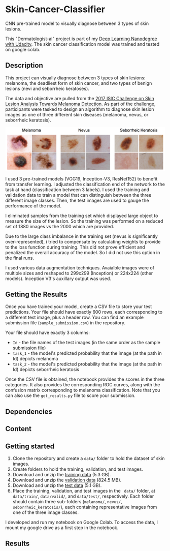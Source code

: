 # Skin-Cancer-Classifier
CNN pre-trained model to visually diagnose between 3 types of skin lesions.

This "Dermatologist-ai" project is part of my [Deep Learning Nanodegree with Udacity](https://www.udacity.com/course/deep-learning-nanodegree--nd101). The skin cancer classification model was trained and tested on google colab.

## Description
This project can visually diagnose between 3 types of skin lesions: melanoma, the deadliest form of skin cancer, and two types of benign lesions (nevi and seborrheic keratoses).

The data and objective are pulled from the [2017 ISIC Challenge on Skin Lesion Analysis Towards Melanoma Detection](https://challenge.kitware.com/#challenge/583f126bcad3a51cc66c8d9a). As part of the challenge, participants were tasked to design an algorithm to diagnose skin lesion images as one of three different skin diseases (melanoma, nevus, or seborrheic keratosis).

![](asset/skin_disease_classes.png)

I used 3 pre-trained models (VGG19, Inception-V3, ResNet152) to benefit from transfer learning. I adjusted the classification end of the network to the task at hand (classification between 3 labels).  I used the training and validation data to train a model that can distinguish between the three different image classes.
Then, the test images are used to gauge the performance of the model.

I eliminated samples from the training set which displayed large object to measure the size of the lesion. So the training was performed on a reduced set of 1880 images vs the 2000 which are provided.

Due to the large class imbalance in the training set (nevus is significantly over-represented), i tried to compensate by calculating weights to provide to the loss function during training. This did not prove efficient and penalized the overall accuracy of the model. So I did not use this option in the final runs.

I used various data augmentation techniques. Avaialble images were of multiple sizes and reshaped to 299x299 (Inception) or 224x224 (other models). Inception V3's auxillary output was used.

## Getting the Results
Once you have trained your model, create a CSV file to store your test predictions. Your file should have exactly 600 rows, each corresponding to a different test image, plus a header row. You can find an example submission file (`sample_submission.csv`) in the repository.

Your file should have exactly 3 columns:
- `Id` - the file names of the test images (in the same order as the sample submission file)
- `task_1` - the model's predicted probability that the image (at the path in Id) depicts melanoma
- `task_2` - the model's predicted probability that the image (at the path in Id) depicts seborrheic keratosis

Once the CSV file is obtained, the notebook provides the scores in the three categories. It also provides the corresponding ROC curves, along with the confusion matrix corresponding to melanoma classification. Note that you can also use the `get_results.py` file to score your submission.

## Dependencies

## Content

## Getting started
1.	Clone the repository and create a `data/` folder to hold the dataset of skin images.
2.	Create folders to hold the training, validation, and test images.
3.	Download and unzip the [training data](https://s3-us-west-1.amazonaws.com/udacity-dlnfd/datasets/skin-cancer/train.zip) (5.3 GB).
4.	Download and unzip the [validation data](https://s3-us-west-1.amazonaws.com/udacity-dlnfd/datasets/skin-cancer/valid.zip) (824.5 MB).
5.	Download and unzip the [test data](https://s3-us-west-1.amazonaws.com/udacity-dlnfd/datasets/skin-cancer/test.zip) (5.1 GB).
6.	Place the training, validation, and test images in the ` data/` folder, at `data/train/`, `data/valid/`, and `data/test/`, respectively. Each folder should contain three sub-folders (`melanoma/`, `nevus/`, `seborrheic_keratosis/`), each containing representative images from one of the three image classes.

I developed and run my notebook on Google Colab. To access the data, I mount my google drive as a first step in the notebook.


## Results

